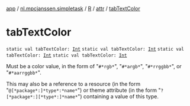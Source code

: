 [app](../../../index.md) / [nl.mpcjanssen.simpletask](../../index.md) / [R](../index.md) / [attr](index.md) / [tabTextColor](.)

# tabTextColor

`static val tabTextColor: `[`Int`](https://kotlinlang.org/api/latest/jvm/stdlib/kotlin/-int/index.html)
`static val tabTextColor: `[`Int`](https://kotlinlang.org/api/latest/jvm/stdlib/kotlin/-int/index.html)
`static val tabTextColor: `[`Int`](https://kotlinlang.org/api/latest/jvm/stdlib/kotlin/-int/index.html)
`static val tabTextColor: `[`Int`](https://kotlinlang.org/api/latest/jvm/stdlib/kotlin/-int/index.html)

Must be a color value, in the form of "`#*rgb*`", "`#*argb*`", "`#*rrggbb*`", or "`#*aarrggbb*`".

This may also be a reference to a resource (in the form "`@[*package*:]*type*:*name*`") or theme attribute (in the form "`?[*package*:][*type*:]*name*`") containing a value of this type.

